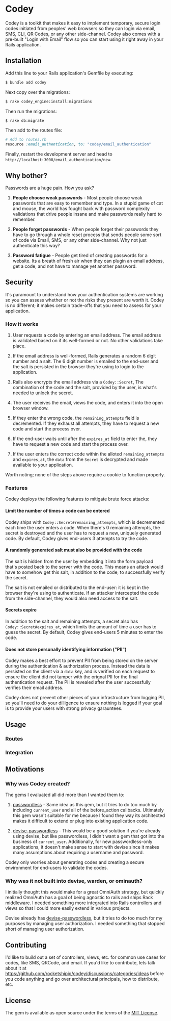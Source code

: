 # Codey

Codey is a toolkit that makes it easy to implement temporary, secure login codes initiated from peoples' web browsers so they can login via email, SMS, CLI, QR Codes, or any other side-channel. Codey also comes with a pre-built "Login with Email" flow so you can start using it right away in your Rails application.

## Installation

Add this line to your Rails application's Gemfile by executing:

```bash
$ bundle add codey
```

Next copy over the migrations:

```bash
$ rake codey_engine:install:migrations
```

Then run the migrations:

```bash
$ rake db:migrate
```

Then add to the routes file:

```ruby
# Add to routes.rb
resource :email_authentication, to: "codey/email_authentication"
```

Finally, restart the development server and head to `http://localhost:3000/email_authentication/new`.

## Why bother?

Passwords are a huge pain. How you ask?

1. **People choose weak passwords** - Most people choose weak passwords that are easy to remember and type. In a stupid game of cat and mouse, the world has fought back with password complexity validations that drive people insane and make passwords really hard to remember.

2. **People forget passwords** - When people forget their passwords they have to go through a whole reset process that sends people some sort of code via Email, SMS, or any other side-channel. Why not just authenticate this way?

3. **Password fatigue** - People get tired of creating passwords for a website. Its a breath of fresh air when they can plugin an email address, get a code, and not have to manage yet another password.

## Security

It's paramount to understand how your authentication systems are working so you can assess whether or not the risks they present are worth it. Codey is no different; it makes certain trade-offs that you need to assess for your application.

### How it works

1. User requests a code by entering an email address. The email address is validated based on if its well-formed or not. No other validations take place.

2. If the email address is well-formed, Rails generates a random 6 digit number and a salt. The 6 digit number is emailed to the end-user and the salt is persisted in the browser they're using to login to the application.

3. Rails also encrypts the email address via a `Codey::Secret`, The combination of the code and the salt, provided by the user, is what's needed to unlock the secret.

4. The user receives the email, views the code, and enters it into the open browser window.
  1. If they enter the wrong code, the `remaining_attempts` field is decremented. If they exhaust all attempts, they have to request a new code and start the process over.
  2. If the end-user waits until after the `expires_at` field to enter the, they have to request a new code and start the process over.
  3. If the user enters the correct code within the alloted `remaining_attempts` and `expires_at`, the `data` from the `Secret` is decrypted and made available to your application.

Worth noting; none of the steps above require a cookie to function properly.

### Features

Codey deploys the following features to mitigate brute force attacks:

#### Limit the number of times a code can be entered

Codey ships with `Codey::Secret#remaining_attempts`, which is decremented each time the user enters a code. When there's 0 remaining attempts, the secret is destroyed and the user has to request a new, uniquely generated code. By default, Codey gives end-users 3 attempts to try the code.

#### A randomly generated salt must also be provided with the code

The salt is hidden from the user by embedding it into the form payload that's posted back to the server with the code. This means an attack would have to somehow get this salt, in addition to the code, to successfully verify the secret.

The salt is not emailed or distributed to the end-user: it is kept in the browser they're using to authenticate. If an attacker intercepted the code from the side-channel, they would also need access to the salt.

#### Secrets expire

In addition to the salt and remaining attempts, a secret also has `Codey::Secret#expires_at`, which limits the amount of time a user has to guess the secret. By default, Codey gives end-users 5 minutes to enter the code.

#### Does not store personally identifying information ("PII")

Codey makes a best effort to prevent PII from being stored on the server during the authentication & authorization process. Instead the data is persisted on the client via a `data` key, and is verified on each request to ensure the client did not tamper with the orignal PII for the final authentication request. The PII is revealed after the user successfully verifies their email address.

Codey does not prevent other pieces of your infrastructure from logging PII, so you'll need to do your dilligence to ensure nothing is logged if your goal is to provide your users with strong privacy garauntees.

## Usage

### Routes

### Integration

###

## Motivations

### Why was Codey created?

The gems I evaluated all did more than I wanted them to:

1. [passwordless](https://rubygems.org/gems/passwordless) - Same idea as this gem, but it tries to do too much by including `current_user` and all of the before_action callbacks. Ultimately this gem wasn't suitable for me because I found they way its architected makes it difficult to extend or plug into existing application code.

2. [devise-passwordless](https://rubygems.org/gems/devise-passwordless) - This would be a good solution if you're already using devise, but like passwordless, I didn't want a gem that got into the business of `current_user`. Additionally, for new passwordless-only applications, it doesn't make sense to start with devise since it makes many assumptions about requiring a username and password.

Codey only worries about generating codes and creating a secure environment for end-users to validate the codes.

### Why was it not built into devise, warden, or ominauth?

I initially thought this would make for a great OmniAuth strategy, but quickly realized OmniAuth has a goal of being agnostic to rails and ships Rack middleware. I needed something more integrated into Rails controllers and views so that I could more easily extend in various projects.

Devise already has [devise-passwordless](https://rubygems.org/gems/devise-passwordless), but it tries to do too much for my purposes by managing user authorization. I needed something that stopped short of managing user authorization.

## Contributing

I'd like to build out a set of controllers, views, etc. for common use cases for codes, like SMS, QRCode, and email. If you'd like to contribute, lets talk about it at https://github.com/rocketshipio/codey/discussions/categories/ideas before you code anything and go over architectural principals, how to distribute, etc.

## License

The gem is available as open source under the terms of the [MIT License](https://opensource.org/licenses/MIT).
